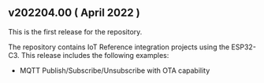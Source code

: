 ## v202204.00 ( April 2022 )

This is the first release for the repository.

The repository contains IoT Reference integration projects using the ESP32-C3. This release includes the following examples:
* MQTT Publish/Subscribe/Unsubscribe with OTA capability
